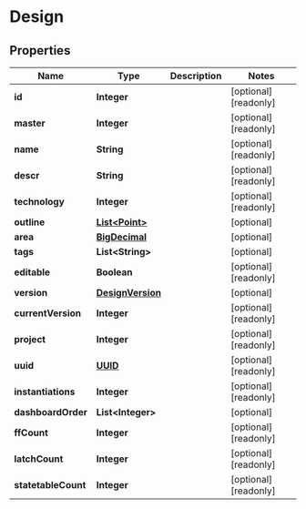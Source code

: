 

# Design

## Properties

Name | Type | Description | Notes
------------ | ------------- | ------------- | -------------
**id** | **Integer** |  |  [optional] [readonly]
**master** | **Integer** |  |  [optional] [readonly]
**name** | **String** |  |  [optional] [readonly]
**descr** | **String** |  |  [optional] [readonly]
**technology** | **Integer** |  |  [optional] [readonly]
**outline** | [**List&lt;Point&gt;**](Point.md) |  |  [optional]
**area** | [**BigDecimal**](BigDecimal.md) |  |  [optional]
**tags** | **List&lt;String&gt;** |  |  [optional]
**editable** | **Boolean** |  |  [optional] [readonly]
**version** | [**DesignVersion**](DesignVersion.md) |  |  [optional]
**currentVersion** | **Integer** |  |  [optional] [readonly]
**project** | **Integer** |  |  [optional] [readonly]
**uuid** | [**UUID**](UUID.md) |  |  [optional] [readonly]
**instantiations** | **Integer** |  |  [optional] [readonly]
**dashboardOrder** | **List&lt;Integer&gt;** |  |  [optional]
**ffCount** | **Integer** |  |  [optional] [readonly]
**latchCount** | **Integer** |  |  [optional] [readonly]
**statetableCount** | **Integer** |  |  [optional] [readonly]



